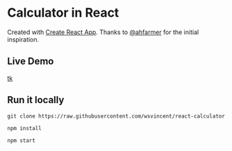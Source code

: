 # Calculator in React 

Created with [Create React App](https://github.com/facebookincubator/create-react-app). Thanks to [@ahfarmer](https://github.com/ahfarmer/calculator) for the initial inspiration.

Live Demo 
---
[tk](tk)

Run it locally
---
`git clone https://raw.githubusercontent.com/wsvincent/react-calculator`

`npm install`

`npm start`

